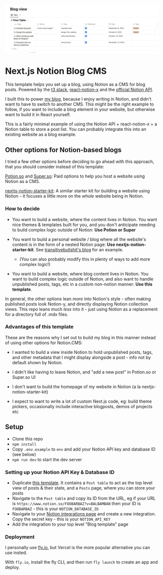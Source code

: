![Alt text](docs/table-screenshot.png)

# Next.js Notion Blog CMS

This template helps you set up a blog, using Notion as a CMS for blog posts. Powered by the [t3 stack](https://create.t3.gg/), [react-notion-x](https://github.com/NotionX/react-notion-x) and the [official Notion API](https://developers.notion.com/).


I built this to power [my blog](https://www.venki.dev), because I enjoy writing in Notion, and didn't want to have to switch to another CMS. This might be the right example to follow, if you want to include a blog element in your website, but otherwise want to build it in React yourself. 

This is a fairly minimal example of using the Notion API + react-notion-x + a Notion table to store a post list. You can probably integrate this into an existing website as a blog example.

## Other options for Notion-based blogs

I tried a few other options before deciding to go ahead with this approach, that you should consider instead of this template:

[Potion.so](https://potion.so/) and [Super.so](https://super.so/): Paid options to help you host a website using Notion as a CMS.

[nextjs-notion-starter-kit](https://github.com/transitive-bullshit/nextjs-notion-starter-kit): A similar starter kit for building a website using Notion - it focuses a little more on the _whole_ website being in Notion.

### How to decide

- You want to build a website, where the content lives in Notion. You want nice themes & templates built for you, and you don't anticipate needing to build complex logic outside of Notion: **Use Potion or Super**

- You want to build a personal website / blog where all the website's content is in the form of a nested Notion page: **Use nextjs-notion-starter-kit**. See [transitivebullshit's blog](https://transitivebullsh.it/) for an example.
    - (You can also probably modify this in plenty of ways to add more complex logic!) 

- You want to build a website, where blog content lives in Notion. You want to build complex logic outside of Notion, and also want to handle unpublished posts, tags, etc in a custom non-notion manner: **Use this template**. 

In general, the other options lean _more_ into Notion's style - often making published posts look Notion-y, and directly displaying Notion collection views. This repo leans much _less_ into it - just using Notion as a replacement for a directory full of .mdx files.

### Advantages of this template

These are the reasons why I set out to build my blog in this manner instead of using other options for Notion.CMS:

- I wanted to build a view inside Notion to hold unpublished posts, tags, and other metadata that I might display alongside a post - info not by default shown by Notion. 

- I didn't like having to leave Notion, and "add a new post" in Potion.so or Super.so UI

- I don't want to build the homepage of my website in Notion (a la nextjs-notion-starter-kit)

- I expect to want to write a lot of custom Next.js code, eg: build theme pickers, occasionally include interactive blogposts, demos of projects etc

## Setup

- Clone this repo
- `npm install`
- Copy `.env.example` to `env` and add your Notion API key and database ID (see below)
- `npm run dev` to start the dev server

### Setting up your Notion API Key & Database ID

- Duplicate [this template](https://fern-war-b40.notion.site/Blog-template-1f9483c1dcf34e33bb2c9e46d90f950a?pvs=4). It contains a `Post table` to act as the top level view of posts & their state, and a `Posts` page, where you can store your posts
- Navigate to the `Post table` and copy its ID from the URL, eg if your URL is `https://www.notion.so/FOOBARBAZ?v=BALBAMBAN` then your ID is `FOOBARBAZ` - this is your `NOTION_DATABASE_ID`
- Navigate to your [Notion integrations page](https://www.notion.so/my-integrations) and create a new integration. Copy the secret key - this is your `NOTION_API_KEY`
- Add the integration to your top level "Blog template" page

### Deployment

I personally use [fly.io](https://fly.io), but Vercel is the more popular alternative you can use insted.

With `fly.io`, install the fly CLI, and then run `fly launch` to create an app and deploy.
